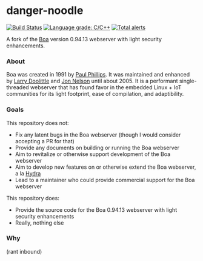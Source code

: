 # danger-noodle
[![Build Status](https://travis-ci.org/tweedge/danger-noodle.svg?branch=master)](https://travis-ci.org/tweedge/danger-noodle)
[![Language grade: C/C++](https://img.shields.io/lgtm/grade/cpp/g/tweedge/danger-noodle.svg?logo=lgtm&logoWidth=18)](https://lgtm.com/projects/g/tweedge/danger-noodle/context:cpp)
[![Total alerts](https://img.shields.io/lgtm/alerts/g/tweedge/danger-noodle.svg?logo=lgtm&logoWidth=18)](https://lgtm.com/projects/g/tweedge/danger-noodle/alerts/)

A fork of the [Boa](http://www.boa.org) version 0.94.13 webserver with light security enhancements.

### About
Boa was created in 1991 by [Paul Phillips](paulp@go2net.com). It was maintained and enhanced by [Larry Doolittle](ldoolitt@boa.org) and [Jon Nelson](jnelson@boa.org) until about 2005. It is a performant single-threaded webserver that has found favor in the embedded Linux + IoT communities for its light footprint, ease of compilation, and adaptibility.

### Goals
This repository does not:
* Fix any latent bugs in the Boa webserver (though I would consider accepting a PR for that)
* Provide any documents on building or running the Boa webserver
* Aim to revitalize or otherwise support development of the Boa webserver
* Aim to develop new features on or otherwise extend the Boa webserver, a la [Hydra](http://hydra.hellug.gr/)
* Lead to a maintainer who could provide commercial support for the Boa webserver

This repository does:
* Provide the source code for the Boa 0.94.13 webserver with light security enhancements
* Really, nothing else

### Why

(rant inbound)